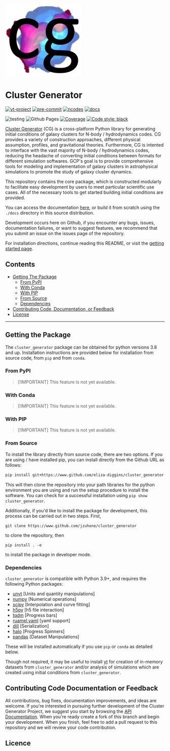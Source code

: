 ![logo](/docs/source/_images/cluster_generator_logo.png)


# Cluster Generator 

[![yt-project](https://img.shields.io/static/v1?label=%22works%20with%22&message=%22yt%22&color=%22blueviolet%22)](https://yt-project.org)
[![pre-commit](https://img.shields.io/badge/pre--commit-enabled-brightgreen?logo=pre-commit)](https://github.com/pre-commit/pre-commit)
[![ncodes](https://img.shields.io/static/v1?label=%22Implemented%20Sim.%20Codes%22&message=%227%22&color=%22red%22)](https://eliza-diggins.github.io/cluster_generator/build/html/codes.html)
[![docs](https://img.shields.io/badge/docs-latest-brightgreen.svg)](https://eliza-diggins.github.io/cluster_generator)

![testing](https://github.com/Eliza-Diggins/cluster_generator/actions/workflows/test.yml/badge.svg)
![Github Pages](https://github.com/Eliza-Diggins/cluster_generator/actions/workflows/docs.yml/badge.svg)
[![Coverage](https://coveralls.io/repos/github/Eliza-Diggins/cluster_generator/badge.svg?branch=master)](https://coveralls.io/github/Eliza-Diggins/cluster_generator)
[![Code style: black](https://img.shields.io/badge/code%20style-black-000000.svg)](https://github.com/psf/black)


[Cluster Generator](https://jzuhone.github.io/cluster_generator) (CG) is a cross-platform Python library for generating initial conditions of galaxy clusters for N-body / hydrodynamics codes.
CG provides a variety of construction approaches, different physical assumption, profiles, and gravitational theories. Furthermore, CG is intented to interface with
the vast majority of N-body / hydrodynamics codes, reducing the headache of converting initial conditions between formats for different simulation softwares. GCP's goal is to provide
comprehensive tools for modeling and implementation of galaxy clusters in astrophysical simulations to promote the study of galaxy cluster dynamics.

This repository contains the core package, which is constructed modularly to facilitate easy development by users to meet particular scientific use cases. All of the
necessary tools to get started building initial conditions are provided.

You can access the documentation [here](http:jzuhone.github.io/cluster_generator), or build it from scratch using the ``./docs`` directory in this source distribution.


Development occurs here on Github, if you encounter any bugs, issues, documentation failures, or want to suggest features, we recommend that you submit an issue on
the issues page of the repository.

For installation directions, continue reading this README, or visit the [getting started page](https://jzuhone.github.io/cluster_generator/build/html/Getting_Started.html).

## Contents

- [Getting The Package](#getting-the-package)
  - [From PyPI](#from-pypi)
  - [With Conda](#with-conda)
  - [With PIP](#with-pip)
  - [From Source](#from-source)
  - [Dependencies](#dependencies)
- [Contributing Code, Documentation, or Feedback](#contributing-code-documentation-or-feedback)
- [License](#licence)

______________________________________________________________________

## Getting the Package

The `cluster_generator` package can be obtained for python versions 3.8 and up. Installation instructions are provided
below for installation from source code, from `pip` and from `conda`.

### From PyPI

> \[!IMPORTANT\]
> This feature is not yet available.

### With Conda

> \[!IMPORTANT\]
> This feature is not yet available.

### With PIP

> \[!IMPORTANT\]
> This feature is not yet available.

### From Source

To install the library directly from source code, there are two options. If you are using / have installed pip, you can
install directly from the Github URL as follows:

```bash
pip install git+https://www.github.com/eliza-diggins/cluster_generator
```

This will then clone the repository into your path libraries for the python environment you are using and run the setup procedure to install
the software. You can check for a successful installation using `pip show cluster_generator`.

Additionally, if you'd like to install the package for development, this process can be carried out in two steps. First,

```
git clone https://www.github.com/jzuhone/cluster_generator
```

to clone the repository, then

```
pip install . -e
```

to install the package in developer mode.

### Dependencies

`cluster_generator` is compatible with Python 3.9+, and requires the following
Python packages:

- [unyt](http://unyt.readthedocs.org%3E) \[Units and quantity manipulations\]
- [numpy](http://www.numpy.org) \[Numerical operations\]
- [scipy](http://www.scipy.org) \[Interpolation and curve fitting\]
- [h5py](http://www.h5py.org%3E) \[h5 file interaction\]
- [tqdm](https://tqdm.github.io) \[Progress bars\]
- [ruamel.yaml](https://yaml.readthedocs.io) \[yaml support\]
- [dill](https://github.com/uqfoundation/dill) \[Serialization\]
- [halo](https://github.com/manrajgrover/halo) \[Progress Spinners\]
- [pandas](https://github.com/pandas-dev/pandas) \[Dataset Manipulations\]

These will be installed automatically if you use `pip` or `conda` as detailed below.

Though not required, it may be useful to install [yt](https://yt-project.org)
for creation of in-memory datasets from `cluster_generator` and/or analysis of
simulations which are created using initial conditions from
`cluster_generator`.

## Contributing Code Documentation or Feedback

All contributions, bug fixes, documentation improvements, and ideas are welcome. If you're interested in pursuing further development of the
Cluster Generator Project, we suggest you start by browsing the [API Documentation](https://jzuhone.github.io/cluster_generator/build/html/api.html). When you're ready
create a fork of this branch and begin your development. When you finish,
feel free to  add a pull request to this repository and we will review your code contribution.

## Licence
